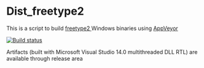 # Dist_freetype2
This is a script to build <a href="https://www.freetype.org/"> freetype2 </a> Windows binaries using <a href="https://www.appveyor.com">AppVeyor</a><br />

[![Build status](https://ci.appveyor.com/api/projects/status/8p3tj9a2l1vmgt0x?svg=true)](https://ci.appveyor.com/project/maxirmx/dist-freetype2)

Artifacts (built with Microsoft Visual Studio 14.0 multithreaded DLL RTL) are available through release area
